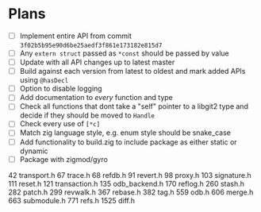 # Plans

- [ ] Implement entire API from commit `3f02b5b95e90d6be25aedf3f861e173182e815d7`
- [ ] Any `extern struct` passed as `*const` should be passed by value 
- [ ] Update with all API changes up to latest master
- [ ] Build against each version from latest to oldest and mark added APIs using `@hasDecl`
- [ ] Option to disable logging
- [ ] Add documentation to *every* function and type
- [ ] Check all functions that dont take a "self" pointer to a libgit2 type and decide if they should be moved to `Handle`
- [ ] Check every use of `[*c]`
- [ ] Match zig language style, e.g. enum style should be snake_case
- [ ] Add functionality to build.zig to include package as either static or dynamic
- [ ] Package with zigmod/gyro

42 transport.h
67 trace.h
68 refdb.h
91 revert.h
98 proxy.h
103 signature.h
111 reset.h
121 transaction.h
135 odb_backend.h
170 reflog.h
260 stash.h
282 patch.h
299 revwalk.h
367 rebase.h
382 tag.h
559 odb.h
606 merge.h
663 submodule.h
771 refs.h
1525 diff.h
